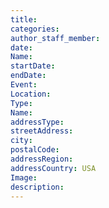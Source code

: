 ```yaml
---
title:
categories:
author_staff_member:
date:
Name:
startDate:
endDate:
Event:
Location:
Type:
Name:
addressType:
streetAddress:
city:
postalCode:
addressRegion:
addressCountry: USA
Image:
description:
---
```

